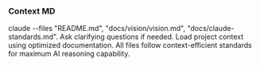 ### Context MD
claude --files "README.md", "docs/vision/vision.md",
"docs/claude-standards.md". Ask clarifying questions if needed.
Load project context using optimized documentation. All files follow context-efficient standards for maximum 
AI reasoning capability.